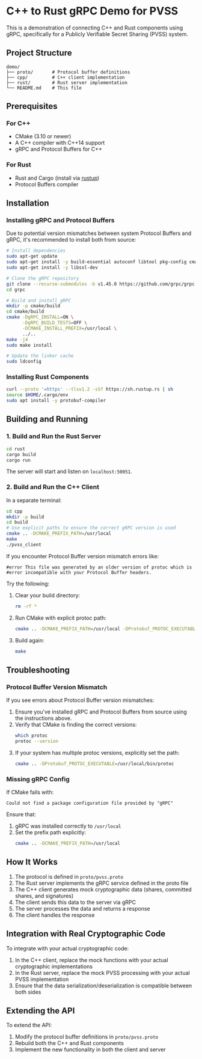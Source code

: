 # C++ to Rust gRPC Demo for PVSS

This is a demonstration of connecting C++ and Rust components using gRPC, specifically for a Publicly Verifiable Secret Sharing (PVSS) system.

## Project Structure

```
demo/
├── proto/       # Protocol buffer definitions
├── cpp/         # C++ client implementation
├── rust/        # Rust server implementation
└── README.md    # This file
```

## Prerequisites

### For C++
- CMake (3.10 or newer)
- A C++ compiler with C++14 support
- gRPC and Protocol Buffers for C++

### For Rust
- Rust and Cargo (install via [rustup](https://rustup.rs/))
- Protocol Buffers compiler

## Installation

### Installing gRPC and Protocol Buffers

Due to potential version mismatches between system Protocol Buffers and gRPC, it's recommended to install both from source:

```bash
# Install dependencies
sudo apt-get update
sudo apt-get install -y build-essential autoconf libtool pkg-config cmake
sudo apt-get install -y libssl-dev

# Clone the gRPC repository
git clone --recurse-submodules -b v1.45.0 https://github.com/grpc/grpc
cd grpc

# Build and install gRPC
mkdir -p cmake/build
cd cmake/build
cmake -DgRPC_INSTALL=ON \
      -DgRPC_BUILD_TESTS=OFF \
      -DCMAKE_INSTALL_PREFIX=/usr/local \
      ../..
make -j4
sudo make install

# Update the linker cache
sudo ldconfig
```

### Installing Rust Components

```bash
curl --proto '=https' --tlsv1.2 -sSf https://sh.rustup.rs | sh
source $HOME/.cargo/env
sudo apt install -y protobuf-compiler
```

## Building and Running

### 1. Build and Run the Rust Server

```bash
cd rust
cargo build
cargo run
```

The server will start and listen on `localhost:50051`.

### 2. Build and Run the C++ Client

In a separate terminal:

```bash
cd cpp
mkdir -p build
cd build
# Use explicit paths to ensure the correct gRPC version is used
cmake .. -DCMAKE_PREFIX_PATH=/usr/local
make
./pvss_client
```

If you encounter Protocol Buffer version mismatch errors like:
```
#error This file was generated by an older version of protoc which is
#error incompatible with your Protocol Buffer headers.
```

Try the following:
1. Clear your build directory:
   ```bash
   rm -rf *
   ```
2. Run CMake with explicit protoc path:
   ```bash
   cmake .. -DCMAKE_PREFIX_PATH=/usr/local -DProtobuf_PROTOC_EXECUTABLE=/usr/local/bin/protoc
   ```
3. Build again:
   ```bash
   make
   ```

## Troubleshooting

### Protocol Buffer Version Mismatch

If you see errors about Protocol Buffer version mismatches:

1. Ensure you've installed gRPC and Protocol Buffers from source using the instructions above.
2. Verify that CMake is finding the correct versions:
   ```bash
   which protoc
   protoc --version
   ```
3. If your system has multiple protoc versions, explicitly set the path:
   ```bash
   cmake .. -DProtobuf_PROTOC_EXECUTABLE=/usr/local/bin/protoc
   ```

### Missing gRPC Config

If CMake fails with:
```
Could not find a package configuration file provided by "gRPC"
```

Ensure that:
1. gRPC was installed correctly to `/usr/local`
2. Set the prefix path explicitly:
   ```bash
   cmake .. -DCMAKE_PREFIX_PATH=/usr/local
   ```

## How It Works

1. The protocol is defined in `proto/pvss.proto`
2. The Rust server implements the gRPC service defined in the proto file
3. The C++ client generates mock cryptographic data (shares, committed shares, and signatures)
4. The client sends this data to the server via gRPC
5. The server processes the data and returns a response
6. The client handles the response

## Integration with Real Cryptographic Code

To integrate with your actual cryptographic code:

1. In the C++ client, replace the mock functions with your actual cryptographic implementations
2. In the Rust server, replace the mock PVSS processing with your actual PVSS implementation
3. Ensure that the data serialization/deserialization is compatible between both sides

## Extending the API

To extend the API:

1. Modify the protocol buffer definitions in `proto/pvss.proto`
2. Rebuild both the C++ and Rust components
3. Implement the new functionality in both the client and server